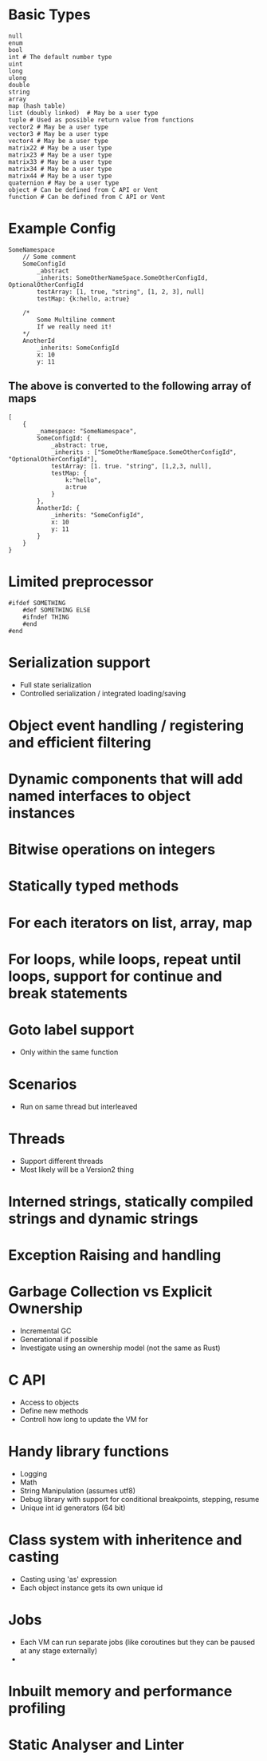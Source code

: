 # Basic Types

    null
    enum
    bool
    int # The default number type
    uint
    long
    ulong
    double
    string
    array
    map (hash table)
    list (doubly linked)  # May be a user type
    tuple # Used as possible return value from functions
    vector2 # May be a user type
    vector3 # May be a user type
    vector4 # May be a user type
    matrix22 # May be a user type
    matrix23 # May be a user type
    matrix33 # May be a user type
    matrix34 # May be a user type
    matrix44 # May be a user type
    quaternion # May be a user type
    object # Can be defined from C API or Vent
    function # Can be defined from C API or Vent

# Example Config

    SomeNamespace
        // Some comment
        SomeConfigId
            _abstract
            _inherits: SomeOtherNameSpace.SomeOtherConfigId, OptionalOtherConfigId
            testArray: [1, true, "string", [1, 2, 3], null]
            testMap: {k:hello, a:true}
        
        /*
            Some Multiline comment
            If we really need it!
        */
        AnotherId
            _inherits: SomeConfigId
            x: 10
            y: 11


## The above is converted to the following array of maps
    [
        {
            _namespace: "SomeNamespace",
            SomeConfigId: {
                _abstract: true,
                _inherits : ["SomeOtherNameSpace.SomeOtherConfigId", "OptionalOtherConfigId"],
                testArray: [1. true. "string", [1,2,3, null],
                testMap: {
                    k:"hello",
                    a:true
                }
            },
            AnotherId: {
                _inherits: "SomeConfigId",
                x: 10
                y: 11        
            }
        }
    }

# Limited preprocessor
    #ifdef SOMETHING
        #def SOMETHING ELSE
        #ifndef THING
        #end
    #end
    
# Serialization support
- Full state serialization
- Controlled serialization / integrated loading/saving

# Object event handling / registering and efficient filtering

# Dynamic components that will add named interfaces to object instances

# Bitwise operations on integers

# Statically typed methods

# For each iterators on list, array, map

# For loops, while loops, repeat until loops, support for continue and break statements

# Goto label support
- Only within the same function

# Scenarios
- Run on same thread but interleaved

# Threads
- Support different threads
- Most likely will be a Version2 thing 

# Interned strings, statically compiled strings and dynamic strings

# Exception Raising and handling

# Garbage Collection vs Explicit Ownership
- Incremental GC
- Generational if possible
- Investigate using an ownership model (not the same as Rust)

# C API
- Access to objects
- Define new methods
- Controll how long to update the VM for

# Handy library functions
- Logging
- Math
- String Manipulation (assumes utf8)
- Debug library with support for conditional breakpoints, stepping, resume
- Unique int id generators (64 bit)

# Class system with inheritence and casting
- Casting using 'as' expression
- Each object instance gets its own unique id

# Jobs
- Each VM can run separate jobs (like coroutines but they can be paused at any stage externally)
- 

# Inbuilt memory and performance profiling

# Static Analyser and Linter

